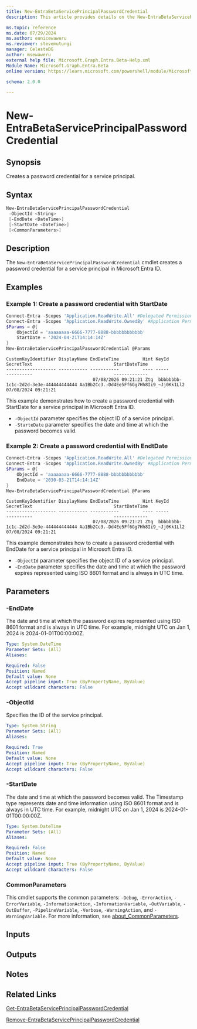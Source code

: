 ```yaml
---
title: New-EntraBetaServicePrincipalPasswordCredential
description: This article provides details on the New-EntraBetaServicePrincipalPasswordCredential command.

ms.topic: reference
ms.date: 07/29/2024
ms.author: eunicewaweru
ms.reviewer: stevemutungi
manager: CelesteDG
author: msewaweru
external help file: Microsoft.Graph.Entra.Beta-Help.xml
Module Name: Microsoft.Graph.Entra.Beta
online version: https://learn.microsoft.com/powershell/module/Microsoft.Graph.Entra.Beta/New-EntraBetaServicePrincipalPasswordCredential

schema: 2.0.0

---
```


# New-EntraBetaServicePrincipalPasswordCredential

## Synopsis

Creates a password credential for a service principal.

## Syntax

```powershell
New-EntraBetaServicePrincipalPasswordCredential 
 -ObjectId <String>
 [-EndDate <DateTime>] 
 [-StartDate <DateTime>] 
 [<CommonParameters>]
```

## Description

The `New-EntraBetaServicePrincipalPasswordCredential` cmdlet creates a password credential for a service principal in Microsoft Entra ID.

## Examples

### Example 1: Create a password credential with StartDate

```powershell
Connect-Entra -Scopes 'Application.ReadWrite.All' #Delegated Permission
Connect-Entra -Scopes 'Application.ReadWrite.OwnedBy' #Application Permission
$Params = @{
    ObjectId = 'aaaaaaaa-6666-7777-8888-bbbbbbbbbbbb'
    StartDate = '2024-04-21T14:14:14Z'
}
New-EntraBetaServicePrincipalPasswordCredential @Params
```

```Output
CustomKeyIdentifier DisplayName EndDateTime         Hint KeyId                                SecretText                               StartDateTime
------------------- ----------- -----------         ---- -----                                ----------                               -------------
                                 07/08/2026 09:21:21 Ztq  bbbbbbbb-1c1c-2d2d-3e3e-444444444444 Aa1Bb2Cc3.-Dd4Ee5Ff6Gg7Hh8Ii9_~Jj0Kk1Ll2 07/08/2024 09:21:21
```

This example demonstrates how to create a password credential with StartDate for a service principal in Microsoft Entra ID.  

- `-ObjectId` parameter specifies the object ID of a service principal.
- `-StarteDate` parameter specifies the date and time at which the password becomes valid.

### Example 2: Create a password credential with EndtDate

```powershell
Connect-Entra -Scopes 'Application.ReadWrite.All' #Delegated Permission
Connect-Entra -Scopes 'Application.ReadWrite.OwnedBy' #Application Permission
$Params = @{
    ObjectId = 'aaaaaaaa-6666-7777-8888-bbbbbbbbbbbb'
    EndDate = '2030-03-21T14:14:14Z'
}
New-EntraBetaServicePrincipalPasswordCredential @Params
```

```Output
CustomKeyIdentifier DisplayName EndDateTime         Hint KeyId                                SecretText                               StartDateTime
------------------- ----------- -----------         ---- -----                                ----------                               -------------
                                 07/08/2026 09:21:21 Ztq  bbbbbbbb-1c1c-2d2d-3e3e-444444444444 Aa1Bb2Cc3.-Dd4Ee5Ff6Gg7Hh8Ii9_~Jj0Kk1Ll2 07/08/2024 09:21:21
```

This example demonstrates how to create a password credential with EndDate for a service principal in Microsoft Entra ID.

- `-ObjectId` parameter specifies the object ID of a service principal.
- `-EndDate` parameter specifies the date and time at which the password expires represented using ISO 8601 format and is always in UTC time.

## Parameters

### -EndDate

The date and time at which the password expires represented using ISO 8601 format and is always in UTC time. For example, midnight UTC on Jan 1, 2024 is 2024-01-01T00:00:00Z.

```yaml
Type: System.DateTime
Parameter Sets: (All)
Aliases:

Required: False
Position: Named
Default value: None
Accept pipeline input: True (ByPropertyName, ByValue)
Accept wildcard characters: False
```

### -ObjectId

Specifies the ID of the service principal.

```yaml
Type: System.String
Parameter Sets: (All)
Aliases:

Required: True
Position: Named
Default value: None
Accept pipeline input: True (ByPropertyName, ByValue)
Accept wildcard characters: False
```

### -StartDate

The date and time at which the password becomes valid. The Timestamp type represents date and time information using ISO 8601 format and is always in UTC time. For example, midnight UTC on Jan 1, 2024 is 2024-01-01T00:00:00Z.

```yaml
Type: System.DateTime
Parameter Sets: (All)
Aliases:

Required: False
Position: Named
Default value: None
Accept pipeline input: True (ByPropertyName, ByValue)
Accept wildcard characters: False
```

### CommonParameters

This cmdlet supports the common parameters: `-Debug`, `-ErrorAction`, `-ErrorVariable`, `-InformationAction`, `-InformationVariable`, `-OutVariable`, `-OutBuffer`, `-PipelineVariable`, `-Verbose`, `-WarningAction`, and `-WarningVariable`. For more information, see [about_CommonParameters](https://go.microsoft.com/fwlink/?LinkID=113216).

## Inputs

## Outputs

## Notes

## Related Links

[Get-EntraBetaServicePrincipalPasswordCredential](Get-EntraBetaServicePrincipalPasswordCredential.md)

[Remove-EntraBetaServicePrincipalPasswordCredential](Remove-EntraBetaServicePrincipalPasswordCredential.md)

